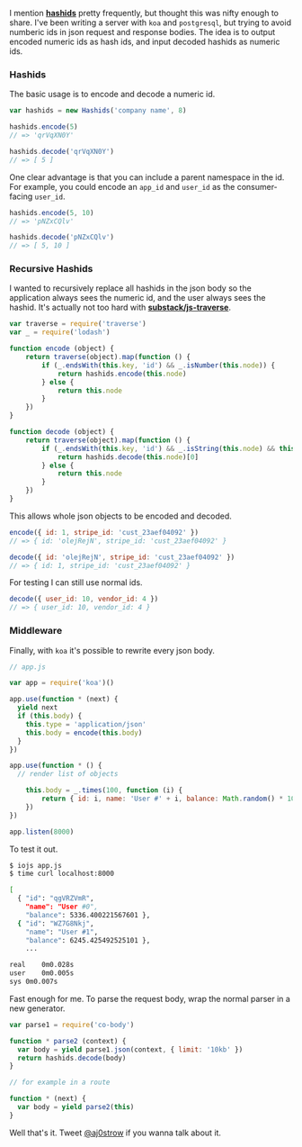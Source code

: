 I mention **[hashids](http://hashids.org/)** pretty frequently, but thought this was nifty enough to share. I've been writing a server with `koa` and `postgresql`, but trying to avoid numberic ids in json request and response bodies. The idea is to output encoded numeric ids as hash ids, and input decoded hashids as numeric ids. 

### Hashids

The basic usage is to encode and decode a numeric id.

```javascript
var hashids = new Hashids('company name', 8)

hashids.encode(5)
// => 'qrVqXN0Y'

hashids.decode('qrVqXN0Y')
// => [ 5 ]
```

One clear advantage is that you can include a parent namespace in the id. For example, you could encode an `app_id` and `user_id` as the consumer-facing `user_id`.

```javascript
hashids.encode(5, 10)
// => 'pNZxCQlv'

hashids.decode('pNZxCQlv')
// => [ 5, 10 ]
```

### Recursive Hashids

I wanted to recursively replace all hashids in the json body so the application always sees the numeric id, and the user always sees the hashid. It's actually not too hard with **[substack/js-traverse](https://github.com/substack/js-traverse)**.

```javascript
var traverse = require('traverse')
var _ = require('lodash')

function encode (object) {
	return traverse(object).map(function () {
		if (_.endsWith(this.key, 'id') && _.isNumber(this.node)) {
			return hashids.encode(this.node)
		} else {
			return this.node
		}
	})
}

function decode (object) {
	return traverse(object).map(function () {
		if (_.endsWith(this.key, 'id') && _.isString(this.node) && this.node.length == 8) {
			return hashids.decode(this.node)[0]
		} else {
			return this.node
		}
	})
}
```

This allows whole json objects to be encoded and decoded. 

```javascript
encode({ id: 1, stripe_id: 'cust_23aef04092' })
// => { id: 'olejRejN', stripe_id: 'cust_23aef04092' }

decode({ id: 'olejRejN', stripe_id: 'cust_23aef04092' })
// => { id: 1, stripe_id: 'cust_23aef04092' }
```

For testing I can still use normal ids.

```javascript
decode({ user_id: 10, vendor_id: 4 })
// => { user_id: 10, vendor_id: 4 }
```

### Middleware

Finally, with `koa` it's possible to rewrite every json body. 

```javascript
// app.js

var app = require('koa')()

app.use(function * (next) {
  yield next
  if (this.body) {
    this.type = 'application/json'
    this.body = encode(this.body)
  }
})

app.use(function * () {
  // render list of objects

	this.body = _.times(100, function (i) {
		return { id: i, name: 'User #' + i, balance: Math.random() * 10000 }
	})
})

app.listen(8000)
```

To test it out.

```sh
$ iojs app.js
$ time curl localhost:8000

[
  { "id": "qgVRZVmR",
    "name": "User #0",
    "balance": 5336.400221567601 },
  { "id": "WZ7G8Nkj",
    "name": "User #1",
    "balance": 6245.425492525101 },
    ...

real	0m0.028s
user	0m0.005s
sys	0m0.007s
```

Fast enough for me. To parse the request body, wrap the normal parser in a new generator. 

```javascript
var parse1 = require('co-body')

function * parse2 (context) {
  var body = yield parse1.json(context, { limit: '10kb' })
  return hashids.decode(body)
}

// for example in a route

function * (next) {
  var body = yield parse2(this)
}
```

Well that's it. Tweet [@aj0strow](https://twitter.com/aj0strow) if you wanna talk about it. 
